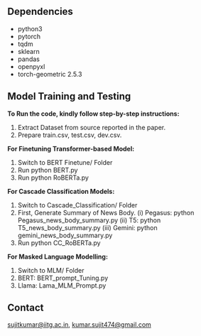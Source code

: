## Dependencies

* python3
* pytorch
* tqdm
* sklearn
* pandas
* openpyxl
* torch-geometric 2.5.3


## Model Training and Testing
 **To Run the code, kindly follow step-by-step instructions:**
 1. Extract Dataset from source reported in the paper.
 2. Prepare train.csv, test.csv, dev.csv.
    
**For Finetuning Transformer-based Model:**
1. Switch to BERT Finetune/ Folder
2. Run python BERT.py
3. Run python RoBERTa.py

**For Cascade Classification Models:**
1. Switch to Cascade_Classification/ Folder
2. First, Generate Summary of News Body.
     (i) Pegasus:  python Pegasus_news_body_summary.py
     (ii) T5:      python T5_news_body_summary.py
     (iii) Gemini: python gemini_news_body_summary.py
4. Run python CC_RoBERTa.py

**For Masked Language Modelling:**
1.  Switch to MLM/ Folder
2.  BERT:  BERT_prompt_Tuning.py
3.  Llama: Lama_MLM_Prompt.py


## Contact
sujitkumar@iitg.ac.in, kumar.sujit474@gmail.com
